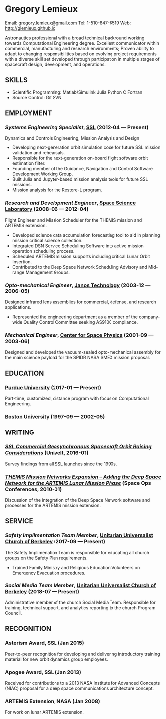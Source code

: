 Gregory Lemieux
============
Email: gregory.lemieux@gmail.com
Tel: 1-510-847-6519
Web: http://glemieux.github.io

Astronautics professional with a broad technical backround working towards Computational Engineering degree. Excellent communicator within commercial, manufacturing and research environments; Proven ability to adapt to changing responsibilities based on evolving project requirements with a diverse skill set developed through participation in multiple stages of spacecraft design, development, and operations.

## SKILLS

  - Scientific Programming: Matlab/Simulink Julia Python C Fortran 
  - Source Control: Git SVN 

## EMPLOYMENT

### *Systems Engineering Specialist*, [SSL](http://sslmda.com) (2012-04 — Present)

Dynamics and Controls Engineering, Mission Analysis and Design
  - Developing next-generation orbit simulation code for future SSL mission validation and rehearsals.
  - Responsible for the next-generation on-board flight software orbit estimation filter.
  - Founding member of the Guidance, Navigation and Control Software Development Working Group.
  - Built Julia and Jupyter-based mission analysis tools for future SSL missions.
  - Mission analysis for the Restore-L program.

### *Research and Development Engineer*, [Space Science Laboratory](http://www.ssl.berkeley.edu/) (2008-06 — 2012-04)

Flight Engineer and Mission Scheduler for the THEMIS mission and ARTEMIS extension.
  - Developed science data accumulation forecasting tool to aid in planning mission critical science collection.
  - Integrated DSN Service Scheduling Software into active mission operation scheduling process.
  - Scheduled ARTEMIS mission supports including critical Lunar Orbit Insertion.
  - Contributed to the Deep Space Network Scheduling Advisory and Mid-range Management Groups.

### *Opto-mechanical Engineer*, [Janos Technology](http://www.janostech.com/) (2003-12 — 2006-05)

Designed infrared lens assemblies for commercial, defense, and research applications.
  - Represented the engineering department as a member of the company-wide Quality Control Committee seeking AS9100 compliance.

### *Mechanical Engineer*, [Center for Space Physics](https://www.bu.edu/csp/) (2001-09 — 2003-06)

Designed and developed the vacuum-sealed opto-mechanical assembly for the main science payload for the SPIDR NASA SMEX mission proposal.




## EDUCATION

### [Purdue University](https://engineering.purdue.edu/ProEd/programs/masters-degrees/interdisciplinary-engineering) (2017-01 — Present)

Part-time, customized, distance program with focus on Computational Engineering.


### [Boston University](https://www.bu.edu/eng/academics/areas-of-study/area-of-study-aerospace/) (1997-09 — 2002-05)






## WRITING

### ***[SSL Commercial Geosynchronous Spacecraft Orbit Raising Considerations](http://www.univelt.com/book&#x3D;5817)*** (Univelt, 2016-01)
Survey findings from all SSL launches since the 1990s.

### ***[THEMIS Mission Networks Expansion – Adding the Deep Space Network for the ARTEMIS Lunar Mission Phase](https://arc.aiaa.org/doi/10.2514/6.2010-1934)*** (Space Ops Conferences, 2010-01)
Discussion of the integration of the Deep Space Network software and processes for the ARTEMIS mission extension.



## SERVICE

### *Safety Implimentation Team Member*, [Unitarian Universalist Church of Berkeley](http://uucb.org) (2017-09 — Present)

The Safety Implimenation Team is responsible for educating all church groups on the Safety Plan requirements.
  - Trained Family Ministry and Religious Education Volunteers on Emergency Evacuation procedures.

### *Social Media Team Member*, [Unitarian Universalist Church of Berkeley](https://uucb.org) (2018-07 — Present)

Administrative member of the church Social Media Team.  Responsible for training, technical support, and analytics reporting to the church Program Council.


## RECOGNITION

### Asterism Award, SSL (Jan 2015)
Peer-to-peer recognition for developing and delivering introductory training material for new orbit dynamics group employees.

### Apogee Award, SSL (Jan 2013)
Received for contributions to a 2013 NASA Institute for Advanced Concepts (NIAC) proposal for a deep space communications architecture concept.

### ARTEMIS Extension, NASA (Jan 2008)
For work on lunar ARTEMIS extension.





